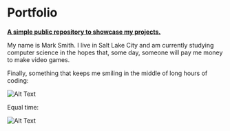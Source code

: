 # Portfolio

<p><ins><strong>A simple public repository to showcase my projects.</ins></strong></p>

<p>My name is Mark Smith.  I live in Salt Lake City and am currently studying computer science in the hopes that, some day, someone will pay me money to make video games.  </p>

<!-- add link to resume -->

<!-- add link to kitty quest -->

<!-- add link to Malloc Circles -->

<!-- add information about chromata -->

Finally, something that keeps me smiling in the middle of long hours of coding:
<p></p>
<img src="https://camo.githubusercontent.com/18efa8e1dcced745ef1526da5be18d5e4138268f/687474703a2f2f692e696d6775722e636f6d2f63786566464f592e6a70673b" alt="Alt Text" data-canonical-src="http://i.imgur.com/cxefFOY.jpg;" style="max-width:100%;">
<p>Equal time:</p>
<img src="https://camo.githubusercontent.com/70771690165dcdbac1fc9d5f32dd699d2780fb89/687474703a2f2f692e696d6775722e636f6d2f4e4c39694452582e6a70673b" alt="Alt Text" data-canonical-src="http://i.imgur.com/NL9iDRX.jpg;" style="max-width:100%;">
<p></p>
<body>
</html>
